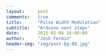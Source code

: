 ```yaml
---
layout:     post
comments: 	true
title:      "Pulse Width Modulation"
subtitle:   "Arduino next steps"
date:       2015-02-04 16:00:00
author:     "Josh Fermin"
header-img: "img/post-bg-09.jpg"
---
```


